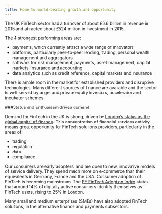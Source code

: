 ```yaml
---
title: Home to world-beating growth and opportunity
---
```

The UK FinTech sector had a turnover of about £6.6 billion in revenue in 2015 and attracted about £524 million in investment in 2015.

The 4 strongest performing areas are:

- payments, which currently attract a wide range of innovators
- platforms, particularly peer-to-peer lending, trading, personal wealth management and aggregators
- software for risk management, payments, asset management, capital markets, insurance and accounting
- data analytics such as credit reference, capital markets and insurance

There is ample room in the market for established providers and disruptive technologies. Many different sources of finance are available and the sector is well served by angel and private equity investors, accelerator and incubator schemes.

###Status and enthusiasm drives demand

Demand for FinTech in the UK is strong, driven by [London’s status as the global capital of finance](http://www.longfinance.net/global-financial-centres-index-20/1037-gfci-20.html). This concentration of financial services activity means great opportunity for FinTech solutions providers, particularly in the areas of:

- trading
- regulation
- data
- compliance

Our consumers are early adopters, and are open to new, innovative models of service delivery. They spend much more on e-commerce than their equivalents in Germany, France and the USA. Consumer adoption of FinTech is becoming mainstream. The [EY FinTech Adoption Index](http://www.ey.com/gl/en/industries/financial-services/ey-fintech-adoption-index) states that around 14% of digitally active consumers identify themselves as FinTech users, rising to 25% in London.

Many small and medium enterprises (SMEs) have also adopted FinTech solutions, in the alternative finance and payments subsectors. 

